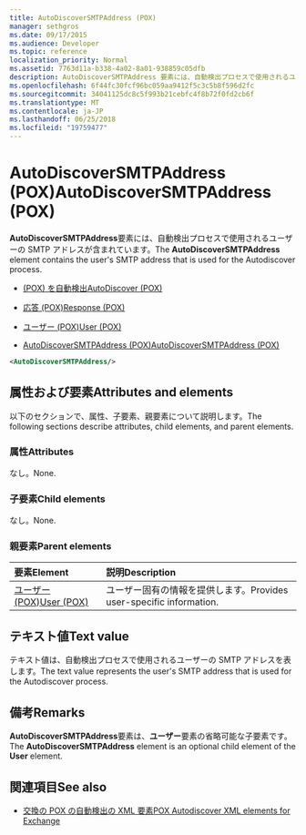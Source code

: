 ```yaml
---
title: AutoDiscoverSMTPAddress (POX)
manager: sethgros
ms.date: 09/17/2015
ms.audience: Developer
ms.topic: reference
localization_priority: Normal
ms.assetid: 7763d11a-b338-4a02-8a01-938859c05dfb
description: AutoDiscoverSMTPAddress 要素には、自動検出プロセスで使用されるユーザーの SMTP アドレスが含まれています。
ms.openlocfilehash: 6f44fc30fcf96bc059aa9412f5c3c5b8f596d2fc
ms.sourcegitcommit: 34041125dc8c5f993b21cebfc4f8b72f0fd2cb6f
ms.translationtype: MT
ms.contentlocale: ja-JP
ms.lasthandoff: 06/25/2018
ms.locfileid: "19759477"
---
```

# <a name="autodiscoversmtpaddress-pox"></a><span data-ttu-id="07a7b-103">AutoDiscoverSMTPAddress (POX)</span><span class="sxs-lookup"><span data-stu-id="07a7b-103">AutoDiscoverSMTPAddress (POX)</span></span>

<span data-ttu-id="07a7b-104">**AutoDiscoverSMTPAddress**要素には、自動検出プロセスで使用されるユーザーの SMTP アドレスが含まれています。</span><span class="sxs-lookup"><span data-stu-id="07a7b-104">The **AutoDiscoverSMTPAddress** element contains the user's SMTP address that is used for the Autodiscover process.</span></span> 
  
- [<span data-ttu-id="07a7b-105">(POX) を自動検出</span><span class="sxs-lookup"><span data-stu-id="07a7b-105">AutoDiscover (POX)</span></span>](autodiscover-pox.md)
  
- [<span data-ttu-id="07a7b-106">応答 (POX)</span><span class="sxs-lookup"><span data-stu-id="07a7b-106">Response (POX)</span></span>](response-pox.md)
  
- [<span data-ttu-id="07a7b-107">ユーザー (POX)</span><span class="sxs-lookup"><span data-stu-id="07a7b-107">User (POX)</span></span>](user-pox.md)
  
- [<span data-ttu-id="07a7b-108">AutoDiscoverSMTPAddress (POX)</span><span class="sxs-lookup"><span data-stu-id="07a7b-108">AutoDiscoverSMTPAddress (POX)</span></span>](autodiscoversmtpaddress-pox.md)
  
```XML
<AutoDiscoverSMTPAddress/>
```

## <a name="attributes-and-elements"></a><span data-ttu-id="07a7b-109">属性および要素</span><span class="sxs-lookup"><span data-stu-id="07a7b-109">Attributes and elements</span></span>

<span data-ttu-id="07a7b-110">以下のセクションで、属性、子要素、親要素について説明します。</span><span class="sxs-lookup"><span data-stu-id="07a7b-110">The following sections describe attributes, child elements, and parent elements.</span></span>
  
### <a name="attributes"></a><span data-ttu-id="07a7b-111">属性</span><span class="sxs-lookup"><span data-stu-id="07a7b-111">Attributes</span></span>

<span data-ttu-id="07a7b-112">なし。</span><span class="sxs-lookup"><span data-stu-id="07a7b-112">None.</span></span>
  
### <a name="child-elements"></a><span data-ttu-id="07a7b-113">子要素</span><span class="sxs-lookup"><span data-stu-id="07a7b-113">Child elements</span></span>

<span data-ttu-id="07a7b-114">なし。</span><span class="sxs-lookup"><span data-stu-id="07a7b-114">None.</span></span>
  
### <a name="parent-elements"></a><span data-ttu-id="07a7b-115">親要素</span><span class="sxs-lookup"><span data-stu-id="07a7b-115">Parent elements</span></span>

|<span data-ttu-id="07a7b-116">**要素**</span><span class="sxs-lookup"><span data-stu-id="07a7b-116">**Element**</span></span>|<span data-ttu-id="07a7b-117">**説明**</span><span class="sxs-lookup"><span data-stu-id="07a7b-117">**Description**</span></span>|
|:-----|:-----|
|[<span data-ttu-id="07a7b-118">ユーザー (POX)</span><span class="sxs-lookup"><span data-stu-id="07a7b-118">User (POX)</span></span>](user-pox.md) <br/> |<span data-ttu-id="07a7b-119">ユーザー固有の情報を提供します。</span><span class="sxs-lookup"><span data-stu-id="07a7b-119">Provides user-specific information.</span></span>  <br/> |
   
## <a name="text-value"></a><span data-ttu-id="07a7b-120">テキスト値</span><span class="sxs-lookup"><span data-stu-id="07a7b-120">Text value</span></span>

<span data-ttu-id="07a7b-121">テキスト値は、自動検出プロセスで使用されるユーザーの SMTP アドレスを表します。</span><span class="sxs-lookup"><span data-stu-id="07a7b-121">The text value represents the user's SMTP address that is used for the Autodiscover process.</span></span>
  
## <a name="remarks"></a><span data-ttu-id="07a7b-122">備考</span><span class="sxs-lookup"><span data-stu-id="07a7b-122">Remarks</span></span>

<span data-ttu-id="07a7b-123">**AutoDiscoverSMTPAddress**要素は、**ユーザー**要素の省略可能な子要素です。</span><span class="sxs-lookup"><span data-stu-id="07a7b-123">The **AutoDiscoverSMTPAddress** element is an optional child element of the **User** element.</span></span> 
  
## <a name="see-also"></a><span data-ttu-id="07a7b-124">関連項目</span><span class="sxs-lookup"><span data-stu-id="07a7b-124">See also</span></span>

- [<span data-ttu-id="07a7b-125">交換の POX の自動検出の XML 要素</span><span class="sxs-lookup"><span data-stu-id="07a7b-125">POX Autodiscover XML elements for Exchange</span></span>](pox-autodiscover-xml-elements-for-exchange.md)

